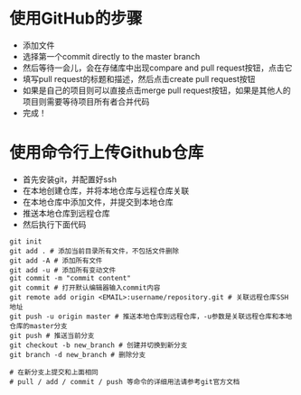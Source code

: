 # 使用GitHub的步骤
- 添加文件
- 选择第一个commit directly to the master branch
- 然后等待一会儿，会在存储库中出现compare and pull request按钮，点击它
- 填写pull request的标题和描述，然后点击create pull request按钮
- 如果是自己的项目则可以直接点击merge pull request按钮，如果是其他人的项目则需要等待项目所有者合并代码
- 完成！

# 使用命令行上传Github仓库
- 首先安装git，并配置好ssh
- 在本地创建仓库，并将本地仓库与远程仓库关联
- 在本地仓库中添加文件，并提交到本地仓库
- 推送本地仓库到远程仓库
- 然后执行下面代码

```shell
git init
git add . # 添加当前目录所有文件，不包括文件删除
git add -A # 添加所有文件
git add -u # 添加所有变动文件
git commit -m "commit content" 
git commit # 打开默认编辑器输入commit内容
git remote add origin <EMAIL>:username/repository.git # 关联远程仓库SSH地址
git push -u origin master # 推送本地仓库到远程仓库，-u参数是关联远程仓库和本地仓库的master分支
git push # 推送当前分支
git checkout -b new_branch # 创建并切换到新分支
git branch -d new_branch # 删除分支

# 在新分支上提交和上面相同
# pull / add / commit / push 等命令的详细用法请参考git官方文档
```